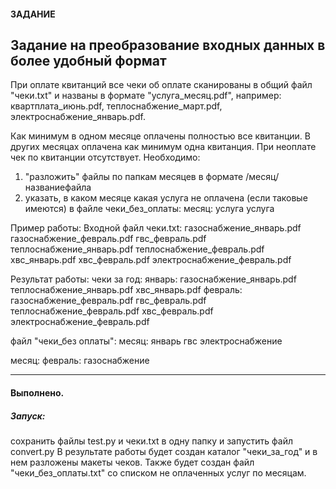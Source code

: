 #### ЗАДАНИЕ
## Задание на преобразование входных данных в более удобный формат

При оплате квитанций все чеки об оплате сканированы в общий файл "чеки.txt" и названы в формате "услуга_месяц.pdf", например: квартплата_июнь.pdf, теплоснабжение_март.pdf, электроснабжение_январь.pdf.

Как минимум в одном месяце оплачены полностью все квитанции. В других месяцах оплачена как минимум одна квитанция. При неоплате чек по квитанции отсутствует.
Необходимо:
1. "разложить" файлы по папкам месяцев в формате /месяц/названиефайла
2. указать, в каком месяце какая услуга не оплачена (если таковые имеются) в файле чеки_без_оплаты:
месяц:
услуга
услуга


Пример работы:
Входной файл чеки.txt:
газоснабжение_январь.pdf
газоснабжение_февраль.pdf
гвс_февраль.pdf
теплоснабжение_январь.pdf
теплоснабжение_февраль.pdf
xвс_январь.pdf
xвс_февраль.pdf
электроснабжение_февраль.pdf

Результат работы: чеки за год:
январь:
газоснабжение_январь.pdf
теплоснабжение_январь.pdf
xвс_январь.pdf
февраль:
газоснабжение_февраль.pdf
гвс_февраль.pdf
теплоснабжение_февраль.pdf
xвс_февраль.pdf
электроснабжение_февраль.pdf        

файл "чеки_без оплаты":
месяц: январь
гвс
электроснабжение

месяц: февраль:
газоснабжение

---
#### Выполнено.
##### Запуск:
сохранить файлы test.py и чеки.txt в одну папку и запустить файл convert.py
В результате работы будет создан каталог "чеки_за_год" и в нем разложены макеты чеков.
Также будет создан файл "чеки_без_оплаты.txt" со списком не оплаченных услуг по месяцам.